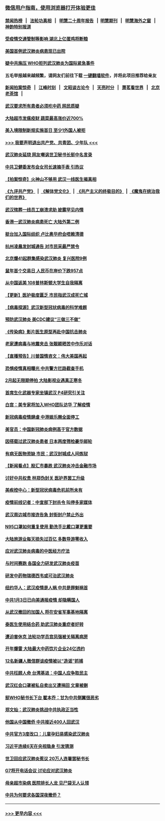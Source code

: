 ### [微信用户指南，使用浏览器打开体验更佳](https://github.com/gfw-breaker/banned-news1/blob/master/indexes/wechat-guide.md?t=0)
#### [禁闻热榜](热点新闻.md?t=0)  &nbsp;&nbsp;|&nbsp;&nbsp; [法轮功真相](https://github.com/gfw-breaker/truth/blob/master/README.md?t=0) &nbsp;&nbsp;|&nbsp;&nbsp; [明慧二十周年报告](https://github.com/gfw-breaker/mh-reports/blob/master/README.md?t=0) &nbsp;&nbsp;|&nbsp;&nbsp;[明慧期刊](https://github.com/gfw-breaker/mh-qikan) &nbsp;&nbsp;|&nbsp;&nbsp; [明慧海外之窗](https://github.com/gfw-breaker/mh-news/blob/master/README.md?t=0) &nbsp;&nbsp;|&nbsp;&nbsp; [神韵特别报道](https://github.com/gfw-breaker/mh-news/blob/master/shenyun.md?t=0)
#### [受疫情交通管制等影响 湖北上亿蛋鸡将断粮](../pages/nsc413/n11843243.md?t=02041711) 
#### [美国首例武汉肺炎病患现已出院](../pages/nsc413/n11842740.md?t=02041711) 
#### [疑中共施压 WHO拒列武汉肺炎为国际紧急事件](../pages/nsc413/n11843031.md?t=02041711) 
#### 五毛举报越来越频繁，请网友们前往下载 [一键翻墙软件](https://github.com/gfw-breaker/ssr-accounts)，并将此项目推荐给亲友
#### [新闻拍案惊奇](https://github.com/gfw-breaker/banned-news1/blob/master/pages/link4.md) &nbsp;&nbsp;|&nbsp;&nbsp; [江峰时刻](https://github.com/gfw-breaker/banned-news1/blob/master/pages/link4.md) &nbsp;&nbsp;|&nbsp;&nbsp; [文昭谈古论今](https://github.com/gfw-breaker/banned-news1/blob/master/pages/link4.md) &nbsp;&nbsp;|&nbsp;&nbsp; [天亮时分](https://github.com/gfw-breaker/banned-news1/blob/master/pages/link4.md) &nbsp;&nbsp;|&nbsp;&nbsp; [萧茗看世界](https://github.com/gfw-breaker/banned-news1/blob/master/pages/link4.md) &nbsp;&nbsp;|&nbsp;&nbsp; [北京老茶馆](https://github.com/gfw-breaker/banned-news1/blob/master/pages/link4.md) &nbsp;&nbsp;|&nbsp;&nbsp; 
#### [武汉要求所有患者必须吃中药 网民质疑](../pages/nsc413/n11842894.md?t=02041711) 
#### [大陆超市发瘟疫财 蔬菜最高涨价近700%](../pages/nsc413/n11842780.md?t=02041711) 
#### [美入境限制新规实施首日 至少1外国人被拒](../pages/nsc413/n11843058.md?t=02041711) 
#### [>>> 我要声明退出共产党、共青团、少年队 <<<](https://github.com/begood0513/goodnews/blob/master/quit/letter.md) 
#### [武汉肺炎延烧 网友嘲讽世卫秘书长挺中名言录](../pages/nsc413/n11843056.md?t=02041711) 
#### [中共卫健委发布会女司长速摘手表 引热议](../pages/nsc413/n11843116.md?t=02041711) 
#### [【拍案惊奇】火神山不够用 武汉一线医生揭真相](../pages/nsc413/n11842682.md?t=02041711) 
#### [《九评共产党》](https://github.com/begood0513/9ping.md/blob/master/README.md) &nbsp;|&nbsp; [《解体党文化》](../../../../jtdwh.md/blob/master/README.md)  &nbsp;|&nbsp; [《共产主义的终极目的》](../../../../gczydzjmd.md/blob/master/README.md) &nbsp;|&nbsp; [《魔鬼在统治我们的世界》](../../../../mgztzwmdsj.md/blob/master/README.md) 
#### [武汉殡葬一线员工崩溃求助 披露罕见内情](../pages/nsc413/n11842482.md?t=02041711) 
#### [香港一武汉肺炎病患死亡 大陆外第二例](../pages/nsc413/n11843026.md?t=02041711) 
#### [挺台加入国际组织 卢比奥华府会唔赖清德](../pages/nsc413/n11843023.md?t=02041711) 
#### [杭州凌晨发封城通告 对市民采最严禁令](../pages/nsc413/n11842758.md?t=02041711) 
#### [北京爆41起群集感染武汉肺炎 复兴医院9例](../pages/nsc413/n11841955.md?t=02041711) 
#### [鼠年首个交易日 人民币在岸价下跌957点](../pages/nsc413/n11842681.md?t=02041711) 
#### [从中国返美 108普林斯顿大学生自我隔离](../pages/nsc413/n11842714.md?t=02041711) 
#### [【更新】医护极度匮乏 市民指武汉成死亡城](../pages/nsc413/n11801312.md?t=02041711) 
#### [【病毒探源】武汉新型冠状病毒的科学难题](../pages/nsc413/n11842176.md?t=02041711) 
#### [预防武汉肺炎 美CDC建议“三做三不做”](../pages/nsc413/n11842700.md?t=02041711) 
#### [《传染病》影片医生原型再赴中国抗击肺炎](../pages/nsc413/n11842626.md?t=02041711) 
#### [老家遭病毒与地震夹击 张靓颖晒苦中作乐对话](../pages/nsc413/n11842054.md?t=02041711) 
#### [【直播预告】川普国情咨文：伟大美国再起](../pages/nsc413/n11842079.md?t=02041711) 
#### [恐惧疫情真相曝光 中共警方拦路截查手机](../pages/nsc413/n11842396.md?t=02041711) 
#### [2月起无限期停拍 大陆影视业遇真正寒冬](../pages/nsc413/n11842344.md?t=02041711) 
#### [首席生化武器专家坐镇武汉 P4研究引关注](../pages/nsc413/n11842412.md?t=02041711) 
#### [白宫：美专家将加入WHO团队访华 了解疫情](../pages/nsc413/n11842198.md?t=02041711) 
#### [新冠病毒疫情肆虐 中港娱乐圈全面停工](../pages/nsc413/n11842193.md?t=02041711) 
#### [美官员：中国新冠肺炎病例高于官方数据](../pages/nsc413/n11842452.md?t=02041711) 
#### [因搭载过武汉肺炎患者 日本两度筛检豪华邮轮](../pages/nsc413/n11842447.md?t=02041711) 
#### [有病无医物资缺 市民：武汉封城成人间炼狱](../pages/nsc413/n11839878.md?t=02041711) 
#### [【新闻看点】股汇市暴跌 武汉肺炎冲击金融市场](../pages/nsc413/n11842216.md?t=02041711) 
#### [讨好中共权贵 林郑伪封关 医护界罢工升级](../pages/nsc413/n11842359.md?t=02041711) 
#### [美疾控中心：新型冠状病毒危机前所未有](../pages/nsc413/n11842406.md?t=02041711) 
#### [疫情前线记者：中宣部下封杀令 叫停多家媒体](../pages/nsc413/n11842178.md?t=02041711) 
#### [武汉周边城市接连告急 封街封户禁止外出](../pages/nsc413/n11842277.md?t=02041711) 
#### [N95口罩如何重复使用 勤洗手比戴口罩更重要](../pages/nsc413/n11842236.md?t=02041711) 
#### [大陆旅游业每天损失过百亿 多数导游零收入](../pages/nsc413/n11842179.md?t=02041711) 
#### [应对武汉肺炎病毒的中医经方疗法](../pages/nsc413/n11842157.md?t=02041711) 
#### [与时间赛跑  各国全力研发武汉肺炎疫苗](../pages/nsc413/n11842149.md?t=02041711) 
#### [研发中药物瑞德西韦或可治武汉肺炎](../pages/nsc413/n11842100.md?t=02041711) 
#### [纽约华人：武汉疫情是人祸 中共是罪魁祸首](../pages/nsc413/n11840631.md?t=02041711) 
#### [中共1月3日已向美通报疫情 却隐瞒国人](../pages/nsc413/n11841978.md?t=02041711) 
#### [从武汉撤回的加国人 将在安省军事基地隔离](../pages/nsc413/n11840777.md?t=02041711) 
#### [泰医生使用结合药 助武汉肺炎重症者好转](../pages/nsc413/n11842096.md?t=02041711) 
#### [遭迫害休克 法轮功学员宫凤强被关隔离病房](../pages/nsc413/n11841492.md?t=02041711) 
#### [开年爆雷  大陆最大中药饮片企业24亿违约](../pages/nsc413/n11841904.md?t=02041711) 
#### [12名新疆人微信群谈疫情被以“造谣”抓捕](../pages/nsc413/n11839897.md?t=02041711) 
#### [中共枉顾人命 台湾基进：中国人应争取民主](../pages/nsc413/n11841532.md?t=02041711) 
#### [武汉红会口罩被私自卖出又遭捐回 文章被删](../pages/nsc413/n11841871.md?t=02041711) 
#### [挺WHO秘书长下台 翟本乔：甘为中共侧翼很恶劣](../pages/nsc413/n11841484.md?t=02041711) 
#### [郑文灿：武汉肺炎挑战中共执政正当性](../pages/nsc413/n11841537.md?t=02041711) 
#### [他国从中国撤侨 中共接近400人回武汉](../pages/nsc413/n11841290.md?t=02041711) 
#### [中共官方3度改口：儿童孕妇易感染武汉肺炎](../pages/nsc413/n11841631.md?t=02041711) 
#### [习近平连续6天在央视隐身 引发猜测](../pages/nsc413/n11841881.md?t=02041711) 
#### [世卫回应武汉肺炎惹议 20万人连署罢秘书长](../pages/nsc413/n11841664.md?t=02041711) 
#### [G7将开电话会议 讨论应对武汉肺炎](../pages/nsc413/n11841658.md?t=02041711) 
#### [母亲超市染病 医院排长人龙 见尸袋无人认领](../pages/nsc413/n11841762.md?t=02041711) 
#### [中共为何要求各国深夜撤侨？](../pages/nsc413/n11841731.md?t=02041711) 

----
#### [ >>> 更早内容 <<< ](../indexes/nsc413-earlier.md)
